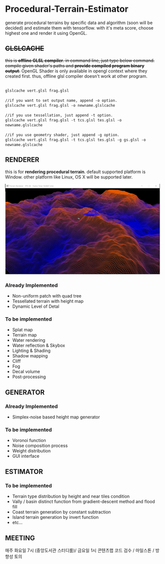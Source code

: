 # Procedural-Terrain-Estimator
generate procedural terrains by specific data and algorithm (soon will be decided) and estimate them with tensorflow. with it's meta score, choose highest one and render it using OpenGL.

## ~~GLSLCACHE~~

~~this is **offline GLSL compiler**. in command line, just type below command.
compile given shader's paths and **provide compiled program binary output**.~~
OpenGL Shader is only available in opengl context where they created first.
thus, offline glsl compiler doesn't work at other program.

```

glslcache vert.glsl frag.glsl

//if you want to set output name, append -o option.
glslcache vert.glsl frag.glsl -o newname.glslcache

//if you use tessellation, just append -t option.
glslcache vert.glsl frag.glsl -t tcs.glsl tes.glsl -o newname.glslcache

//if you use geometry shader, just append -g option.
glslcache vert.glsl frag.glsl -t tcs.glsl tes.glsl -g gs.glsl -o newname.glslcache
```

## RENDERER
this is for **rendering procedural terrain**. default supported platform is Window. other platform like Linux, OS X will be supported later.

![Tessellated Terrain](tessellated_terrain.jpg)

### Already Implemented
* Non-uniform patch with quad tree
* Tessellated terrain with height map
* Dynamic Level of Detal

### To be implemented
* Splat map
* Terrain map
* Water rendering
* Water reflection & Skybox
* Lighting & Shading
* Shadow mapping
* Cliff
* Fog
* Decal volume
* Post-processing

## GENERATOR  

### Already Implemented
* Simplex-noise based height map generator

### To be implemented
* Voronoi function
* Noise composition process
* Weight distribution 
* GUI interface

## ESTIMATOR

### To be implemented
* Terrain type distribution by height and near tiles condition
* Vally / basin distinct function from gradient-descent method and flood fill
* Coast terrain generation by constant subtraction
* Island terrain generation by invert function
* etc...

## MEETING

매주 화요일 7시 (중앙도서관 스터디룸)/ 금요일 1시 콘텐츠랩
코드 검수 / 마일스톤 / 방향성 토의
